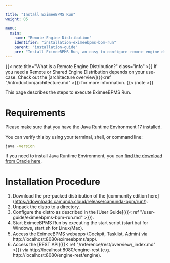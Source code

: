 ```yaml
---

title: "Install EximeeBPMS Run"
weight: 05

menu:
  main:
    name: "Remote Engine Distribution"
    identifier: "installation-eximeebpms-bpm-run"
    parent: "installation-guide"
    pre: "Install EximeeBPMS Run, an easy to configure remote engine distribution of EximeeBPMS. No Java knowledge necessary."
---
```


{{< note title="What is a Remote Engine Distribution?" class="info" >}}
If you need a Remote or Shared Engine Distribution depends on your use-case. Check out the [architecture overview]({{<ref "/introduction/architecture.md" >}}) for more information.
{{< /note >}}

This page describes the steps to execute EximeeBPMS Run.

# Requirements
Please make sure that you have the Java Runtime Environment 17 installed.

You can verify this by using your terminal, shell, or command line:

```sh
java -version
```
If you need to install Java Runtime Environment, you can [find the download from Oracle here](https://www.oracle.com/java/technologies/javase-downloads.html).

# Installation Procedure
1. Download the pre-packed distribution of the [community edition here] (https://downloads.camunda.cloud/release/camunda-bpm/run/).
1. Unpack the distro to a directory.
1. Configure the distro as described in the [User Guide]({{< ref "/user-guide/eximeebpms-bpm-run.md" >}}).
1. Start EximeeBPMS Run by executing the start script (start.bat for Windows, start.sh for Linux/Mac).
1. Access the EximeeBPMS webapps (Cockpit, Tasklist, Admin) via http://localhost:8080/eximeebpms/app/.
1. Access the [REST API]({{< ref "/reference/rest/overview/_index.md" >}}) via http://localhost:8080/engine-rest (e.g. http://localhost:8080/engine-rest/engine).

